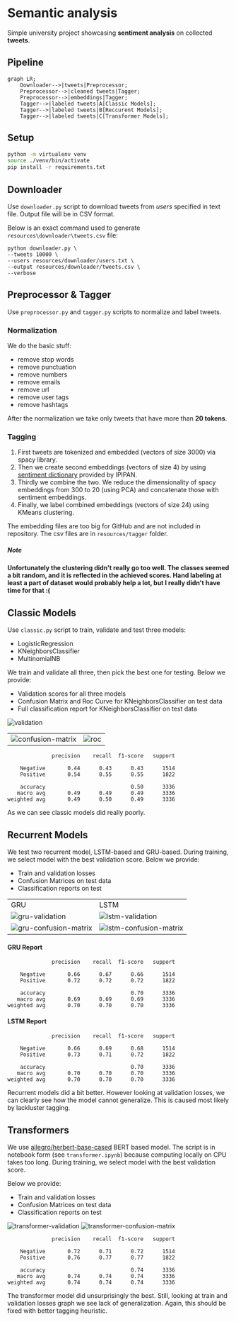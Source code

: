 # Semantic analysis
Simple university project showcasing **sentiment analysis** on collected **tweets**.


## Pipeline

```mermaid
graph LR;
    Downloader-->|tweets|Preprocessor;
    Preprocessor-->|cleaned tweets|Tagger;
    Preprocessor-->|embeddings|Tagger;
    Tagger-->|labeled tweets|A[Classic Models];
    Tagger-->|labeled tweets|B[Reccurent Models];
    Tagger-->|labeled tweets|C[Transformer Models];
```

## Setup

```bash
python -m virtualenv venv
source ./venv/bin/activate
pip install -r requirements.txt
```


## Downloader

Use `downloader.py` script to download tweets from *users* specified in text file. Output file will be in CSV format.

Below is an exact command used to generate `resources\downloader\tweets.csv` file:

```shell
python downloader.py \
--tweets 10000 \
--users resources/downloader/users.txt \
--output resources/downloader/tweets.csv \
--verbose
```

## Preprocessor & Tagger

Use `preprocessor.py` and `tagger.py` scripts to normalize and label tweets. 

### Normalization
We do the basic stuff:
- remove stop words
- remove punctuation
- remove numbers
- remove emails
- remove url
- remove user tags
- remove hashtags

After the normalization we take only tweets that have more than **20 tokens**.

### Tagging

1. First tweets are tokenized and embedded (vectors of size 3000) via spacy library.
2. Then we create second embeddings (vectors of size 4) by using [sentiment dictionary](http://zil.ipipan.waw.pl/SlownikWydzwieku) provided by IPIPAN. 
3. Thirdly we combine the two. We reduce the dimensionality of spacy embeddings from 300 to 20 (using PCA) and concatenate those with sentiment embeddings.
4. Finally, we label combined embeddings (vectors of size 24) using KMeans clustering.

The embedding files are too big for GitHub and are not included in repository. The csv files are in `resources/tagger` folder.

##### Note

**Unfortunately the clustering didn't really go too well. The classes seemed a bit random, and it is reflected in the achieved scores. 
Hand labeling at least a part of dataset would probably help a lot, but I really didn't have time for that :(**


## Classic Models

Use `classic.py` script to train, validate and test three models:
- LogisticRegression
- KNeighborsClassifier
- MultinomialNB

We train and validate all three, then pick the best one for testing. Below we provide:
- Validation scores for all three models
- Confusion Matrix and Roc Curve for KNeighborsClassifier on test data
- Full classification report for KNeighborsClassifier on test data


<img src="./resources/classic/validation.png" alt="validation">

<table>
 <tr>
    <td><img src="./resources/classic/confusion-matrix.png" alt="confusion-matrix"></td>
    <td><img src="./resources/classic/roc.png" alt="roc"></td>
 </tr>
</table>

```
              precision    recall  f1-score   support

    Negative       0.44      0.43      0.43      1514
    Positive       0.54      0.55      0.55      1822

    accuracy                           0.50      3336
   macro avg       0.49      0.49      0.49      3336
weighted avg       0.49      0.50      0.49      3336
```

As we can see classic models did really poorly.

## Recurrent Models

We test two recurrent model, LSTM-based and GRU-based. During training, we select model with the best validation score. 
Below we provide:
- Train and validation losses
- Confusion Matrices on test data
- Classification reports on test 



<table>
 <tr>
    <td>GRU</td>
    <td>LSTM</td>
 </tr>
 <tr>
    <td><img src="./resources/recurrent/gru/validation.png" alt="gru-validation"></td>
    <td><img src="./resources/recurrent/lstm/validation.png" alt="lstm-validation"></td>
 </tr>
 <tr>
    <td><img src="./resources/recurrent/gru/confusion-matrix.png" alt="gru-confusion-matrix"></td>
    <td><img src="./resources/recurrent/lstm/confusion-matrix.png" alt="lstm-confusion-matrix"></td>
 </tr>
</table>


#### GRU Report
```
              precision    recall  f1-score   support

    Negative       0.66      0.67      0.66      1514
    Positive       0.72      0.72      0.72      1822

    accuracy                           0.70      3336
   macro avg       0.69      0.69      0.69      3336
weighted avg       0.70      0.70      0.70      3336
```

#### LSTM Report
```
              precision    recall  f1-score   support

    Negative       0.66      0.69      0.68      1514
    Positive       0.73      0.71      0.72      1822

    accuracy                           0.70      3336
   macro avg       0.70      0.70      0.70      3336
weighted avg       0.70      0.70      0.70      3336
```


Recurrent models did a bit better. 
However looking at validation losses, we can clearly see how the model cannot generalize.
This is caused most likely by lackluster tagging.

## Transformers

We use [allegro/herbert-base-cased](https://huggingface.co/allegro/herbert-base-cased) BERT based model. 
The script is in notebook form (see `transformer.ipynb`) because computing locally on CPU takes too long.
During training, we select model with the best validation score.

Below we provide:
- Train and validation losses
- Confusion Matrices on test data
- Classification reports on test 

<img src="./resources/transformer/validation.png" alt="transformer-validation">
<img src="./resources/transformer/confusion_matrix.png" alt="transformer-confusion-matrix">

```
              precision    recall  f1-score   support

    Negative       0.72      0.71      0.72      1514
    Positive       0.76      0.77      0.77      1822

    accuracy                           0.74      3336
   macro avg       0.74      0.74      0.74      3336
weighted avg       0.74      0.74      0.74      3336
```

The transformer model did unsurprisingly the best. Still, looking at train and validation losses graph we see lack of generalization.
Again, this should be fixed with better tagging heuristic.
